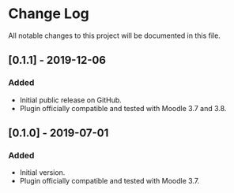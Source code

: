 # Change Log
All notable changes to this project will be documented in this file.

## [0.1.1] - 2019-12-06
### Added
- Initial public release on GitHub.
- Plugin officially compatible and tested with Moodle 3.7 and 3.8.

## [0.1.0] - 2019-07-01
### Added
- Initial version.
- Plugin officially compatible and tested with Moodle 3.7.
